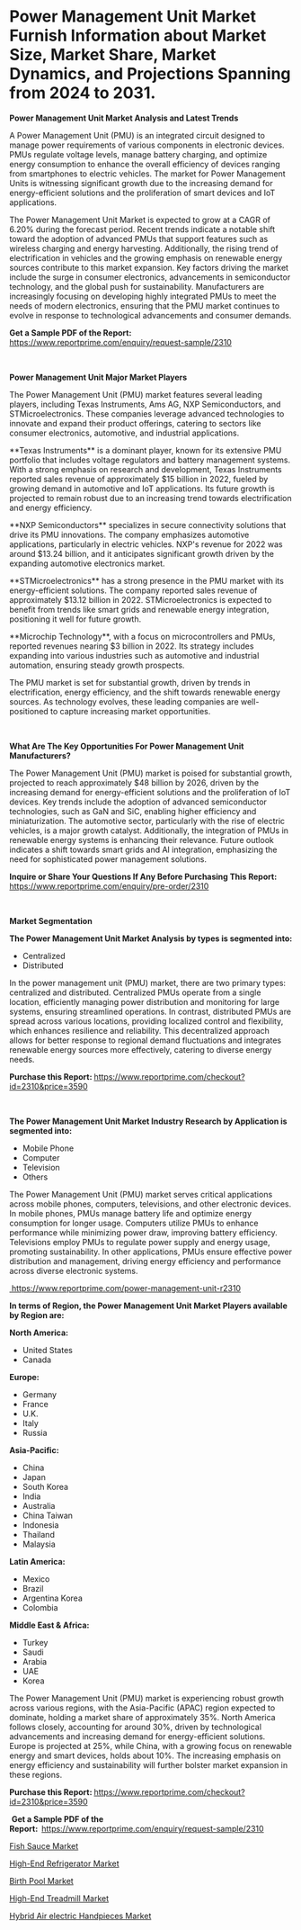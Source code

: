 <p><h1>Power Management Unit Market Furnish Information about Market Size, Market Share, Market Dynamics, and Projections Spanning from 2024 to 2031.</h1></p><p><strong>Power Management Unit Market Analysis and Latest Trends</strong></p>
<p><p>A Power Management Unit (PMU) is an integrated circuit designed to manage power requirements of various components in electronic devices. PMUs regulate voltage levels, manage battery charging, and optimize energy consumption to enhance the overall efficiency of devices ranging from smartphones to electric vehicles. The market for Power Management Units is witnessing significant growth due to the increasing demand for energy-efficient solutions and the proliferation of smart devices and IoT applications. </p><p>The Power Management Unit Market is expected to grow at a CAGR of 6.20% during the forecast period. Recent trends indicate a notable shift toward the adoption of advanced PMUs that support features such as wireless charging and energy harvesting. Additionally, the rising trend of electrification in vehicles and the growing emphasis on renewable energy sources contribute to this market expansion. Key factors driving the market include the surge in consumer electronics, advancements in semiconductor technology, and the global push for sustainability. Manufacturers are increasingly focusing on developing highly integrated PMUs to meet the needs of modern electronics, ensuring that the PMU market continues to evolve in response to technological advancements and consumer demands.</p></p>
<p><strong>Get a Sample PDF of the Report:&nbsp;</strong> <a href="https://www.reportprime.com/enquiry/request-sample/2310">https://www.reportprime.com/enquiry/request-sample/2310</a></p>
<p>&nbsp;</p>
<p><strong>Power Management Unit Major Market Players</strong></p>
<p><p>The Power Management Unit (PMU) market features several leading players, including Texas Instruments, Ams AG, NXP Semiconductors, and STMicroelectronics. These companies leverage advanced technologies to innovate and expand their product offerings, catering to sectors like consumer electronics, automotive, and industrial applications.</p><p>**Texas Instruments** is a dominant player, known for its extensive PMU portfolio that includes voltage regulators and battery management systems. With a strong emphasis on research and development, Texas Instruments reported sales revenue of approximately $15 billion in 2022, fueled by growing demand in automotive and IoT applications. Its future growth is projected to remain robust due to an increasing trend towards electrification and energy efficiency.</p><p>**NXP Semiconductors** specializes in secure connectivity solutions that drive its PMU innovations. The company emphasizes automotive applications, particularly in electric vehicles. NXP's revenue for 2022 was around $13.24 billion, and it anticipates significant growth driven by the expanding automotive electronics market.</p><p>**STMicroelectronics** has a strong presence in the PMU market with its energy-efficient solutions. The company reported sales revenue of approximately $13.12 billion in 2022. STMicroelectronics is expected to benefit from trends like smart grids and renewable energy integration, positioning it well for future growth.</p><p>**Microchip Technology**, with a focus on microcontrollers and PMUs, reported revenues nearing $3 billion in 2022. Its strategy includes expanding into various industries such as automotive and industrial automation, ensuring steady growth prospects.</p><p>The PMU market is set for substantial growth, driven by trends in electrification, energy efficiency, and the shift towards renewable energy sources. As technology evolves, these leading companies are well-positioned to capture increasing market opportunities.</p></p>
<p>&nbsp;</p>
<p><strong>What Are The Key Opportunities For Power Management Unit Manufacturers?</strong></p>
<p><p>The Power Management Unit (PMU) market is poised for substantial growth, projected to reach approximately $48 billion by 2026, driven by the increasing demand for energy-efficient solutions and the proliferation of IoT devices. Key trends include the adoption of advanced semiconductor technologies, such as GaN and SiC, enabling higher efficiency and miniaturization. The automotive sector, particularly with the rise of electric vehicles, is a major growth catalyst. Additionally, the integration of PMUs in renewable energy systems is enhancing their relevance. Future outlook indicates a shift towards smart grids and AI integration, emphasizing the need for sophisticated power management solutions.</p></p>
<p><strong>Inquire or Share Your Questions If Any Before Purchasing This Report:</strong> <a href="https://www.reportprime.com/enquiry/pre-order/2310">https://www.reportprime.com/enquiry/pre-order/2310</a></p>
<p>&nbsp;</p>
<p><strong>Market Segmentation</strong></p>
<p><strong>The Power Management Unit Market Analysis by types is segmented into:</strong></p>
<p><ul><li>Centralized</li><li>Distributed</li></ul></p>
<p><p>In the power management unit (PMU) market, there are two primary types: centralized and distributed. Centralized PMUs operate from a single location, efficiently managing power distribution and monitoring for large systems, ensuring streamlined operations. In contrast, distributed PMUs are spread across various locations, providing localized control and flexibility, which enhances resilience and reliability. This decentralized approach allows for better response to regional demand fluctuations and integrates renewable energy sources more effectively, catering to diverse energy needs.</p></p>
<p><strong>Purchase this Report:&nbsp;</strong><a href="https://www.reportprime.com/checkout?id=2310&price=3590">https://www.reportprime.com/checkout?id=2310&price=3590</a></p>
<p>&nbsp;</p>
<p><strong>The Power Management Unit Market Industry Research by Application is segmented into:</strong></p>
<p><ul><li>Mobile Phone</li><li>Computer</li><li>Television</li><li>Others</li></ul></p>
<p><p>The Power Management Unit (PMU) market serves critical applications across mobile phones, computers, televisions, and other electronic devices. In mobile phones, PMUs manage battery life and optimize energy consumption for longer usage. Computers utilize PMUs to enhance performance while minimizing power draw, improving battery efficiency. Televisions employ PMUs to regulate power supply and energy usage, promoting sustainability. In other applications, PMUs ensure effective power distribution and management, driving energy efficiency and performance across diverse electronic systems.</p></p>
<p><a href="https://www.reportprime.com/power-management-unit-r2310">&nbsp;https://www.reportprime.com/power-management-unit-r2310</a></p>
<p><strong>In terms of Region, the Power Management Unit Market Players available by Region are:</strong></p>
<p>
    <p> <strong> North America: </strong>
        <ul>
            <li>United States</li>
            <li>Canada</li>
        </ul>
        </p> 
    <p> <strong> Europe: </strong>
        <ul>
            <li>Germany</li>
            <li>France</li>
            <li>U.K.</li>
            <li>Italy</li>
            <li>Russia</li>
        </ul>
        </p> 
    <p> <strong> Asia-Pacific: </strong>
        <ul>
            <li>China</li>
            <li>Japan</li>
            <li>South Korea</li>
            <li>India</li>
            <li>Australia</li>
            <li>China Taiwan</li>
            <li>Indonesia</li>
            <li>Thailand</li>
            <li>Malaysia</li>
        </ul>
        </p> 
    <p> <strong> Latin America: </strong>
        <ul>
            <li>Mexico</li>
            <li>Brazil</li>
            <li>Argentina Korea</li>
            <li>Colombia</li>
        </ul>
        </p> 
    <p> <strong> Middle East & Africa: </strong>
        <ul>
            <li>Turkey</li>
            <li>Saudi</li>
            <li>Arabia</li>
            <li>UAE</li>
            <li>Korea</li>
        </ul>
    </p>
    </p>
<p><p>The Power Management Unit (PMU) market is experiencing robust growth across various regions, with the Asia-Pacific (APAC) region expected to dominate, holding a market share of approximately 35%. North America follows closely, accounting for around 30%, driven by technological advancements and increasing demand for energy-efficient solutions. Europe is projected at 25%, while China, with a growing focus on renewable energy and smart devices, holds about 10%. The increasing emphasis on energy efficiency and sustainability will further bolster market expansion in these regions.</p></p>
<p><strong>Purchase this Report: </strong><a href="https://www.reportprime.com/checkout?id=2310&price=3590">https://www.reportprime.com/checkout?id=2310&price=3590</a></p>
<p>&nbsp;<strong>Get a Sample PDF of the Report:&nbsp;&nbsp;</strong><a href="https://www.reportprime.com/enquiry/request-sample/2310">https://www.reportprime.com/enquiry/request-sample/2310</a></p>
<p><strong></strong></p>
<p><p><a href="https://www.linkedin.com/pulse/fish-sauce-market-size-segmentation-trends-growth-analysis-ffpdf?trackingId=Z5AGj9bhR6KIotxB0mJYvg%3D%3D">Fish Sauce Market</a></p><p><a href="https://issuu.com/reportprime-2/docs/high-end-refrigerator-market-size-2_75bce23e3efe7d">High-End Refrigerator Market</a></p><p><a href="https://medium.com/@charityrice1939/birth-pool-market-trends-and-market-growth-outlook-2024-2031-96d84aeda648">Birth Pool Market</a></p><p><a href="https://issuu.com/reportprime-2/docs/high-end-treadmill-market-size-2030_28d08951b488cd">High-End Treadmill Market</a></p><p><a href="https://medium.com/@jewelmohr25/hybrid-air-electric-handpieces-market-evolution-global-trends-and-regional-dynamics-2024-2031-02cf4214e972">Hybrid Air electric Handpieces Market</a></p></p>
